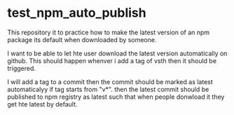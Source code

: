# test_npm_auto_publish
This repository it to practice how to make the latest version of an npm package its default when downloaded by someone.

I want to be able to let hte user download the latest version automatically on github. This should happen whenver i 
add a tag of vsth then it should be triggered.

I will add a tag to a commit 
then the commit should be marked as latest automaticalyy if tag starts from "v*".
then the latest commit should be published to npm registry as latest such that when people donwload it they get hte 
latest by default.